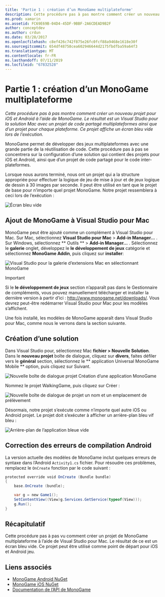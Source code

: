 ```yaml
---
title: 'Partie 1 : création d’un MonoGame multiplateforme'
description: Cette procédure pas à pas montre comment créer un nouveau projet pour iOS et Android à l’aide de MonoGame. Le résultat est un Visual Studio pour la solution Mac avec un projet de code partagé multiplateformes ainsi que d’un projet pour chaque plateforme. Ce projet affiche un écran bleu vide lors de l’exécution.
ms.prod: xamarin
ms.assetid: FC69E69B-04D4-45DF-9BBF-2A6CDEAD9B2F
author: conceptdev
ms.author: crdun
ms.date: 03/28/2017
ms.openlocfilehash: c8ef426c742f875e26fc0fcf88a9468e1618e30f
ms.sourcegitcommit: 654df48758cea602946644d2175fbdfba59a64f3
ms.translationtype: MT
ms.contentlocale: fr-FR
ms.lasthandoff: 07/11/2019
ms.locfileid: "67832528"
---
```

# <a name="part-1--creating-a-cross-platform-monogame"></a>Partie 1 : création d’un MonoGame multiplateforme

_Cette procédure pas à pas montre comment créer un nouveau projet pour iOS et Android à l’aide de MonoGame. Le résultat est un Visual Studio pour la solution Mac avec un projet de code partagé multiplateformes ainsi que d’un projet pour chaque plateforme. Ce projet affiche un écran bleu vide lors de l’exécution._

MonoGame permet de développer des jeux multiplateformes avec une grande partie de la réutilisation de code. Cette procédure pas à pas se concentrera sur la configuration d’une solution qui contient des projets pour iOS et Android, ainsi que d’un projet de code partagé pour le code inter-plateformes.

Lorsque nous aurons terminé, nous ont un projet qui a la structure appropriée pour effectuer la logique de jeu de mise à jour et de jeux logique de dessin à 30 images par seconde. Il peut être utilisé en tant que le projet de base pour n’importe quel projet MonoGame. Notre projet ressemblera à ceci lors de l’exécution :

![Écran bleu vide](part1-images/image1.png)

## <a name="adding-monogame-to-visual-studio-for-mac"></a>Ajout de MonoGame à Visual Studio pour Mac

MonoGame peut être ajouté comme un complément à Visual Studio pour Mac. Sur Mac, sélectionnez **Visual Studio pour Mac** > **Add-in Manager...**  . Sur Windows, sélectionnez ** Outils ** > **Add-in Manager...**  . Sélectionnez le **galerie** onglet, développez le **le développement de jeux** catégorie et sélectionnez **MonoGame Addin**, puis cliquez sur **installer**:

![Visual Studio pour la galerie d’extensions Mac en sélectionnant MonoGame](part1-images/image2.png)

> [!IMPORTANT]
> Si le **le développement de jeux** section n’apparaît pas dans le Gestionnaire de compléments, vous pouvez manuellement télécharger et installer la dernière version à partir d’ici : http://www.monogame.net/downloads/. Vous devrez peut-être redémarrer Visual Studio pour Mac pour les modèles s’affichent.

Une fois installé, les modèles de MonoGame apparaît dans Visual Studio pour Mac, comme nous le verrons dans la section suivante.

## <a name="creating-a-new-solution"></a>Création d’une solution

Dans Visual Studio pour, sélectionnez Mac **fichier > Nouvelle Solution**. Dans le **nouveau projet** boîte de dialogue, cliquez sur **divers**, faites défiler vers le **général** section, sélectionnez le ** application Universal MonoGame Mobile ** option, puis cliquez sur Suivant.

![Nouvelle boîte de dialogue projet Création d’une application MonoGame](part1-images/image3.png)

Nommez le projet WalkingGame, puis cliquez sur Créer :

![Nouvelle boîte de dialogue de projet un nom et un emplacement de prélèvement](part1-images/image4.png)

Désormais, notre projet s’exécute comme n’importe quel autre iOS ou Android projet. Le projet doit s’exécuter à afficher un arrière-plan bleu vif bleu :

![Arrière-plan de l’application bleue vide](part1-images/image5.png)

## <a name="fixing-android-compile-errors"></a>Correction des erreurs de compilation Android

La version actuelle des modèles de MonoGame inclut quelques erreurs de syntaxe dans l’Android `Activity1.cs` fichier. Pour résoudre ces problèmes, remplacez le `OnCreate` fonction par le code suivant :

```csharp
protected override void OnCreate (Bundle bundle)
{
    base.OnCreate (bundle);

    var g = new Game1();
    SetContentView((View)g.Services.GetService(typeof(View)));
    g.Run();
}
```

## <a name="summary"></a>Récapitulatif

Cette procédure pas à pas vu comment créer un projet de MonoGame multiplateforme à l’aide de Visual Studio pour Mac. Le résultat de ce est un écran bleu vide. Ce projet peut être utilisé comme point de départ pour iOS et Android jeu.

## <a name="related-links"></a>Liens associés

- [MonoGame Android NuGet](https://www.nuget.org/packages/MonoGame.Framework.Android/)
- [MonoGame iOS NuGet](https://www.nuget.org/packages/MonoGame.Framework.iOS/)
- [Documentation de l’API de MonoGame](http://www.monogame.net/documentation/?page=main)
